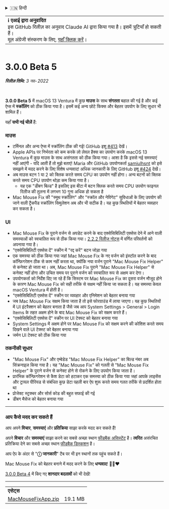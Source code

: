 <details>
<summary>🇮🇳 हिन्दी</summary>

[🇬🇧 English (GitHub)](https://github.com/noah-nuebling/mac-mouse-fix/releases/tag/3.0.0-Beta-5)\
[🇦🇩 Català](https://redirect.macmousefix.com/?target=mmf-release&tag=3.0.0-Beta-5&locale=ca)\
[🇩🇪 Deutsch](https://redirect.macmousefix.com/?target=mmf-release&tag=3.0.0-Beta-5&locale=de)\
[🇪🇸 Español](https://redirect.macmousefix.com/?target=mmf-release&tag=3.0.0-Beta-5&locale=es)\
[🇫🇷 Français](https://redirect.macmousefix.com/?target=mmf-release&tag=3.0.0-Beta-5&locale=fr)\
[🇮🇩 Indonesia](https://redirect.macmousefix.com/?target=mmf-release&tag=3.0.0-Beta-5&locale=id)\
[🇮🇹 Italiano](https://redirect.macmousefix.com/?target=mmf-release&tag=3.0.0-Beta-5&locale=it)\
[🇭🇺 Magyar](https://redirect.macmousefix.com/?target=mmf-release&tag=3.0.0-Beta-5&locale=hu)\
[🇳🇱 Nederlands](https://redirect.macmousefix.com/?target=mmf-release&tag=3.0.0-Beta-5&locale=nl)\
[🇵🇱 Polski](https://redirect.macmousefix.com/?target=mmf-release&tag=3.0.0-Beta-5&locale=pl)\
[🇧🇷 Português (Brasil)](https://redirect.macmousefix.com/?target=mmf-release&tag=3.0.0-Beta-5&locale=pt-BR)\
[🇵🇹 Português (Portugal)](https://redirect.macmousefix.com/?target=mmf-release&tag=3.0.0-Beta-5&locale=pt-PT)\
[🇷🇴 Română](https://redirect.macmousefix.com/?target=mmf-release&tag=3.0.0-Beta-5&locale=ro)\
[🇸🇪 Svenska](https://redirect.macmousefix.com/?target=mmf-release&tag=3.0.0-Beta-5&locale=sv)\
[🇻🇳 Tiếng Việt](https://redirect.macmousefix.com/?target=mmf-release&tag=3.0.0-Beta-5&locale=vi)\
[🇹🇷 Türkçe](https://redirect.macmousefix.com/?target=mmf-release&tag=3.0.0-Beta-5&locale=tr)\
[🇨🇿 Čeština](https://redirect.macmousefix.com/?target=mmf-release&tag=3.0.0-Beta-5&locale=cs)\
[🇬🇷 Ελληνικά](https://redirect.macmousefix.com/?target=mmf-release&tag=3.0.0-Beta-5&locale=el)\
[🇷🇺 Русский](https://redirect.macmousefix.com/?target=mmf-release&tag=3.0.0-Beta-5&locale=ru)\
[🇺🇦 Українська](https://redirect.macmousefix.com/?target=mmf-release&tag=3.0.0-Beta-5&locale=uk)\
[🇮🇱 עברית](https://redirect.macmousefix.com/?target=mmf-release&tag=3.0.0-Beta-5&locale=he)\
[🇸🇦 العربية](https://redirect.macmousefix.com/?target=mmf-release&tag=3.0.0-Beta-5&locale=ar)\
**🇮🇳 हिन्दी**\
[🇹🇭 ไทย](https://redirect.macmousefix.com/?target=mmf-release&tag=3.0.0-Beta-5&locale=th)\
[🇨🇳 中文 (简体)](https://redirect.macmousefix.com/?target=mmf-release&tag=3.0.0-Beta-5&locale=zh-Hans)\
[🇨🇳 中文 (繁體)](https://redirect.macmousefix.com/?target=mmf-release&tag=3.0.0-Beta-5&locale=zh-Hant)\
[🇭🇰 中文（香港)](https://redirect.macmousefix.com/?target=mmf-release&tag=3.0.0-Beta-5&locale=zh-HK)\
[🇯🇵 日本語](https://redirect.macmousefix.com/?target=mmf-release&tag=3.0.0-Beta-5&locale=ja)\
[🇰🇷 한국어](https://redirect.macmousefix.com/?target=mmf-release&tag=3.0.0-Beta-5&locale=ko)\
[Help translate Mac Mouse Fix to different languages!](https://github.com/noah-nuebling/mac-mouse-fix/discussions/731)
</details>
<table align=><td>
<b>ℹ️ एआई द्वारा अनुवादित</b><br>
इस GitHub रिलीज़ का अनुवाद Claude AI द्वारा किया गया है। इसमें त्रुटियाँ हो सकती हैं।<br>
मूल अंग्रेजी संस्करण के लिए, <a href="https://github.com/noah-nuebling/mac-mouse-fix/releases/tag/3.0.0-Beta-5">यहाँ क्लिक करें</a>।
</td></table>

<table></table>

# 3.0.0 Beta 5
***रिलीज़ तिथि:** 3 नव॰ 2022*

<br>

**3.0.0 Beta 5** में macOS 13 Ventura में कुछ **माउस** के साथ **संगतता** बहाल की गई है और कई ऐप्स में **स्क्रॉलिंग** को ठीक किया गया है।
इसमें कई अन्य छोटे फिक्स और बेहतर उपयोग के लिए सुधार भी शामिल हैं।

यहाँ **सभी नई चीज़ें** हैं:

### माउस

- टर्मिनल और अन्य ऐप्स में स्क्रॉलिंग ठीक की गई! GitHub इशू [#413](https://github.com/noah-nuebling/mac-mouse-fix/issues/413) देखें।
- Apple APIs पर निर्भरता को कम करके लो लेवल हैक्स का उपयोग करके macOS 13 Ventura में कुछ माउस के साथ असंगतता को ठीक किया गया। आशा है कि इससे नई समस्याएं नहीं आएंगी - यदि आती हैं तो मुझे बताएं! Maria और GitHub उपयोगकर्ता [samiulhsnt](https://github.com/samiulhsnt) को इसे समझने में मदद करने के लिए विशेष धन्यवाद! अधिक जानकारी के लिए GitHub इशू [#424](https://github.com/noah-nuebling/mac-mouse-fix/issues/424) देखें।
- अब माउस बटन 1 या 2 को क्लिक करते समय CPU का उपयोग नहीं होगा। अन्य बटनों को क्लिक करते समय CPU उपयोग थोड़ा कम किया गया है।
    - यह एक "डीबग बिल्ड" है इसलिए इस बीटा में बटन क्लिक करते समय CPU उपयोग फाइनल रिलीज की तुलना में लगभग 10 गुना अधिक हो सकता है
- Mac Mouse Fix की "स्मूथ स्क्रॉलिंग" और "स्क्रॉल और नेविगेट" सुविधाओं के लिए उपयोग की जाने वाली ट्रैकपैड स्क्रॉलिंग सिमुलेशन अब और भी सटीक है। यह कुछ स्थितियों में बेहतर व्यवहार कर सकता है।

### UI

- Mac Mouse Fix के पुराने वर्जन से अपडेट करने के बाद एक्सेसिबिलिटी एक्सेस देने में आने वाली समस्याओं को स्वचालित रूप से ठीक किया गया। [2.2.2 रिलीज नोट्स](https://redirect.macmousefix.com/?target=mmf-release&tag=2.2.2&locale=hi) में वर्णित परिवर्तनों को अपनाया गया है।
- "एक्सेसिबिलिटी एक्सेस दें" स्क्रीन में "रद्द करें" बटन जोड़ा गया
- एक समस्या को ठीक किया गया जहां Mac Mouse Fix के नए वर्जन को इंस्टॉल करने के बाद कॉन्फ़िगरेशन ठीक से काम नहीं करता था, क्योंकि नया वर्जन पुराने "Mac Mouse Fix Helper" से कनेक्ट हो जाता था। अब, Mac Mouse Fix पुराने "Mac Mouse Fix Helper" से कनेक्ट नहीं होगा और उचित समय पर पुराने वर्जन को स्वचालित रूप से अक्षम कर देगा।
- उपयोगकर्ता को निर्देश दिए जा रहे हैं कि सिस्टम पर Mac Mouse Fix का दूसरा वर्जन मौजूद होने के कारण Mac Mouse Fix को सही तरीके से सक्षम नहीं किया जा सकता है। यह समस्या केवल macOS Ventura में होती है।
- "एक्सेसिबिलिटी एक्सेस दें" स्क्रीन पर व्यवहार और एनिमेशन को बेहतर बनाया गया
- जब Mac Mouse Fix सक्षम किया जाता है तो इसे फोरग्राउंड में लाया जाएगा। यह कुछ स्थितियों में UI इंटरैक्शन को बेहतर बनाता है जैसे जब आप System Settings > General > Login Items के तहत अक्षम होने के बाद Mac Mouse Fix को सक्षम करते हैं।
- "एक्सेसिबिलिटी एक्सेस दें" स्क्रीन पर UI टेक्स्ट को बेहतर बनाया गया
- System Settings में अक्षम होने पर Mac Mouse Fix को सक्षम करने की कोशिश करते समय दिखने वाले UI टेक्स्ट को बेहतर बनाया गया
- जर्मन UI टेक्स्ट को ठीक किया गया

### तकनीकी सुधार

- "Mac Mouse Fix" और एम्बेडेड "Mac Mouse Fix Helper" का बिल्ड नंबर अब सिंक्रनाइज़ किया गया है। यह "Mac Mouse Fix" को गलती से "Mac Mouse Fix Helper" के पुराने वर्जन से कनेक्ट होने से रोकने के लिए उपयोग किया जाता है।
- प्रारंभिक कॉन्फ़िगरेशन से कैश डेटा को हटाकर एक समस्या को ठीक किया गया जहां आपके लाइसेंस और ट्रायल पीरियड से संबंधित कुछ डेटा पहली बार ऐप शुरू करते समय गलत तरीके से प्रदर्शित होता था
- प्रोजेक्ट स्ट्रक्चर और सोर्स कोड की बहुत सफाई की गई
- डीबग मैसेज को बेहतर बनाया गया

---

### आप कैसे मदद कर सकते हैं

आप अपने **विचार**, **समस्याएं** और **प्रतिक्रिया** साझा करके मदद कर सकते हैं!

अपने **विचार** और **समस्याएं** साझा करने का सबसे अच्छा स्थान [फीडबैक असिस्टेंट](https://noah-nuebling.github.io/mac-mouse-fix-feedback-assistant/?type=bug-report) है।
**त्वरित** असंरचित प्रतिक्रिया देने का सबसे अच्छा स्थान [फीडबैक डिस्कशन](https://github.com/noah-nuebling/mac-mouse-fix/discussions/366) है।

आप ऐप के अंदर से "**ⓘ जानकारी**" टैब पर भी इन स्थानों तक पहुंच सकते हैं।

Mac Mouse Fix को बेहतर बनाने में मदद करने के लिए **धन्यवाद**! 💙💛❤️

[3.0.0 Beta 4](https://redirect.macmousefix.com/?target=mmf-release&tag=3.0.0-Beta-4&locale=hi) में किए गए **शानदार बदलावों** को भी देखें!

---

<table align="start">
<tr>
    <td colspan=2>
        <b>एसेट्स</b>
    </td>
</tr>
<tr>
    <td><a href="https://github.com/noah-nuebling/mac-mouse-fix/releases/download/3.0.0-Beta-5/MacMouseFixApp.zip">MacMouseFixApp.zip</a></td>
    <td>19.1 MB</td>
</tr>
</table>